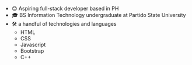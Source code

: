- 😊 Aspiring full-stack developer based in PH
- 🎓 BS Information Technology undergraduate at Partido State University
- 🛠 a handful of technologies and languages 
  - HTML 
  - CSS
  - Javascript
  - Bootstrap
  - C++
